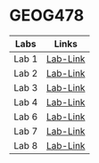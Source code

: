 # GEOG478
| Labs | Links    |
| :---:   | :---: |
| Lab 1 |[Lab-Link](Lab%201)|
| Lab 2 |[Lab-Link](Lab%202)|
| Lab 3 |[Lab-Link](Lab%203)|
| Lab 4 |[Lab-Link](Lab%204)|
| Lab 6 |[Lab-Link](Lab%206)|
| Lab 7 |[Lab-Link](Lab%207)|
| Lab 8 |[Lab-Link](Lab%208)|
